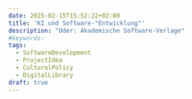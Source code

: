 ```yaml
---
date: 2025-02-15T15:52:22+02:00
title: 'KI und Software-"Entwicklung"'
description: "Oder: Akademische Software-Verlage"
#keywords:
tags:
  - SoftwareDevelopment
  - ProjectIdea
  - CulturalPolicy
  - DigitalLibrary
draft: true
---
```

